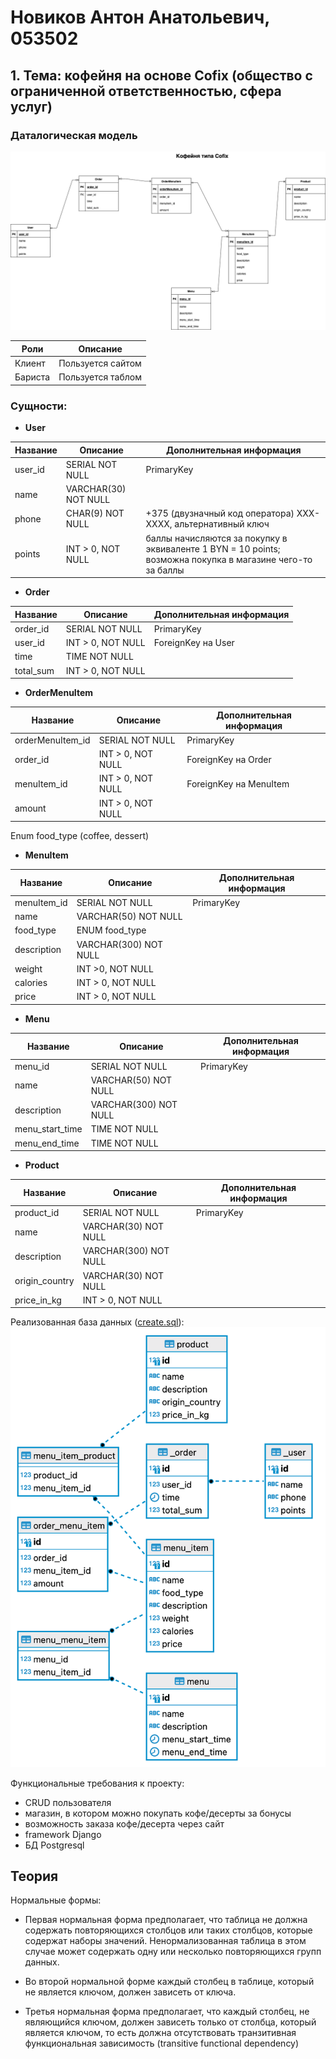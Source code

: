 # Новиков Антон Анатольевич, 053502

## 1. Тема: кофейня на основе Cofix (общество с ограниченной ответственностью, сфера услуг)

### Даталогическая модель

![image](datalogical_model.drawio.png)

| Роли    | Описание          |
| ------- | ----------------- |
| Клиент  | Пользуется сайтом |
| Бариста | Пользуется таблом |

### Сущности:

- **User**

| Название | Описание             | Дополнительная информация                                                                                  |
| -------- | -------------------- | ---------------------------------------------------------------------------------------------------------- |
| user_id  | SERIAL NOT NULL      | PrimaryKey                                                                                                 |
| name     | VARCHAR(30) NOT NULL |
| phone    | CHAR(9) NOT NULL     | +375 (двузначный код оператора) XXX-XXXX, альтернативный ключ                                              |
| points   | INT > 0, NOT NULL    | баллы начисляются за покупку в эквиваленте 1 BYN = 10 points; возможна покупка в магазине чего-то за баллы |

- **Order**

| Название  | Описание          | Дополнительная информация |
| --------- | ----------------- | ------------------------- |
| order_id  | SERIAL NOT NULL   | PrimaryKey                |
| user_id   | INT > 0, NOT NULL | ForeignKey на User        |
| time      | TIME NOT NULL     |                           |
| total_sum | INT > 0, NOT NULL |                           |

- **OrderMenuItem**

| Название         | Описание          | Дополнительная информация |
| ---------------- | ----------------- | ------------------------- |
| orderMenuItem_id | SERIAL NOT NULL   | PrimaryKey                |
| order_id         | INT > 0, NOT NULL | ForeignKey на Order       |
| menuItem_id      | INT > 0, NOT NULL | ForeignKey на MenuItem    |
| amount           | INT > 0, NOT NULL |                           |

Enum food_type (сoffee, dessert)

- **MenuItem**

| Название    | Описание              | Дополнительная информация |
| ----------- | --------------------- | ------------------------- |
| menuItem_id | SERIAL NOT NULL       | PrimaryKey                |
| name        | VARCHAR(50) NOT NULL  |                           |
| food_type   | ENUM food_type        |                           |
| description | VARCHAR(300) NOT NULL |                           |
| weight      | INT >0, NOT NULL      |
| calories    | INT > 0, NOT NULL     |                           |
| price       | INT > 0, NOT NULL     |                           |

- **Menu**

| Название        | Описание              | Дополнительная информация |
| --------------- | --------------------- | ------------------------- |
| menu_id         | SERIAL NOT NULL       | PrimaryKey                |
| name            | VARCHAR(50) NOT NULL  |                           |
| description     | VARCHAR(300) NOT NULL |                           |
| menu_start_time | TIME NOT NULL         |                           |
| menu_end_time   | TIME NOT NULL         |                           |

- **Product**

| Название       | Описание              | Дополнительная информация |
| -------------- | --------------------- | ------------------------- |
| product_id     | SERIAL NOT NULL       | PrimaryKey                |
| name           | VARCHAR(30) NOT NULL  |                           |
| description    | VARCHAR(300) NOT NULL |                           |
| origin_country | VARCHAR(30) NOT NULL  |                           |
| price_in_kg    | INT > 0, NOT NULL     |                           |

Реализованная база данных ([create.sql](create.sql)):
![image](realization.png)

Функциональные требования к проекту:

- CRUD пользователя
- магазин, в котором можно покупать кофе/десерты за бонусы
- возможность заказа кофе/десерта через сайт
- framework Django
- БД Postgresql

## Теория

Нормальные формы:

- Первая нормальная форма предполагает, что таблица не должна содержать повторяющихся столбцов или таких столбцов, которые содержат наборы значений. Ненормализованная таблица в этом случае может содержать одну или несколько повторяющихся групп данных.

- Во второй нормальной форме каждый столбец в таблице, который не является ключом, должен зависеть от ключа.

- Третья нормальная форма предполагает, что каждый столбец, не являющийся ключом, должен зависеть только от столбца, который является ключом, то есть должна отсутствовать транзитивная функциональная зависимость (transitive functional dependency)
